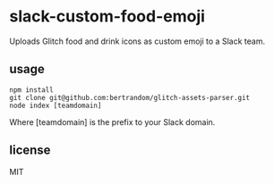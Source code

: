 # slack-custom-food-emoji

Uploads Glitch food and drink icons as custom emoji to a Slack team.

## usage

```
npm install
git clone git@github.com:bertrandom/glitch-assets-parser.git
node index [teamdomain]
```

Where [teamdomain] is the prefix to your Slack domain.

## license

MIT
